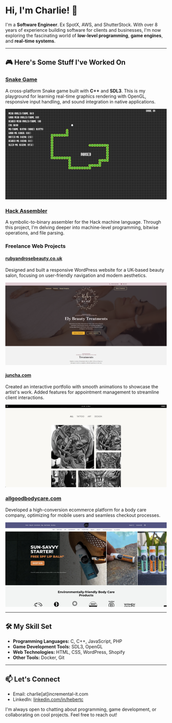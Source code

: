 # Hi, I'm Charlie! 👋

I'm a **Software Engineer**. Ex SpotX, AWS, and ShutterStock. With over 8 years of experience building software for clients and businesses, I'm now exploring the fascinating world of **low-level programming**, **game engines**, and **real-time systems**.

---

## 🎮 Here's Some Stuff I've Worked On

### [Snake Game](https://github.com/chooie/sdl3_opengl_snake_game)
A cross-platform Snake game built with **C++** and **SDL3**. This is my playground for learning real-time graphics rendering with OpenGL, responsive input handling, and sound integration in native applications.

![Snake Game Screenshot](./images/snake_opengl.png)

### [Hack Assembler](https://github.com/chooie/hack_assembler)
A symbolic-to-binary assembler for the Hack machine language. Through this project, I'm delving deeper into machine-level programming, bitwise operations, and file parsing.

### Freelance Web Projects

#### [rubyandrosebeauty.co.uk](https://rubyandrosebeauty.co.uk)
Designed and built a responsive WordPress website for a UK-based beauty salon, focusing on user-friendly navigation and modern aesthetics.

![Ruby and Rose Beauty](./images/ruby_and_rose.png)

#### [juncha.com](https://juncha.com)
Created an interactive portfolio with smooth animations to showcase the artist's work. Added features for appointment management to streamline client interactions.

![Jun Cha](./images/jun_cha_gallery.jpeg)

### [allgoodbodycare.com](https://allgoodbodycare.com)
Developed a high-conversion ecommerce platform for a body care company, optimizing for mobile users and seamless checkout processes.

![All Good Bodycare](./images/all_good_bodycare.png)

---

## 🛠 My Skill Set

- **Programming Languages:** C, C++, JavaScript, PHP
- **Game Development Tools:** SDL3, OpenGL
- **Web Technologies:** HTML, CSS, WordPress, Shopify
- **Other Tools:** Docker, Git

---

## 📫 Let's Connect

- Email: charlie[at]incremental-it.com
- LinkedIn: [linkedin.com/in/hebertc](https://linkedin.com/in/hebertc)

I'm always open to chatting about programming, game development, or collaborating on cool projects. Feel free to reach out!